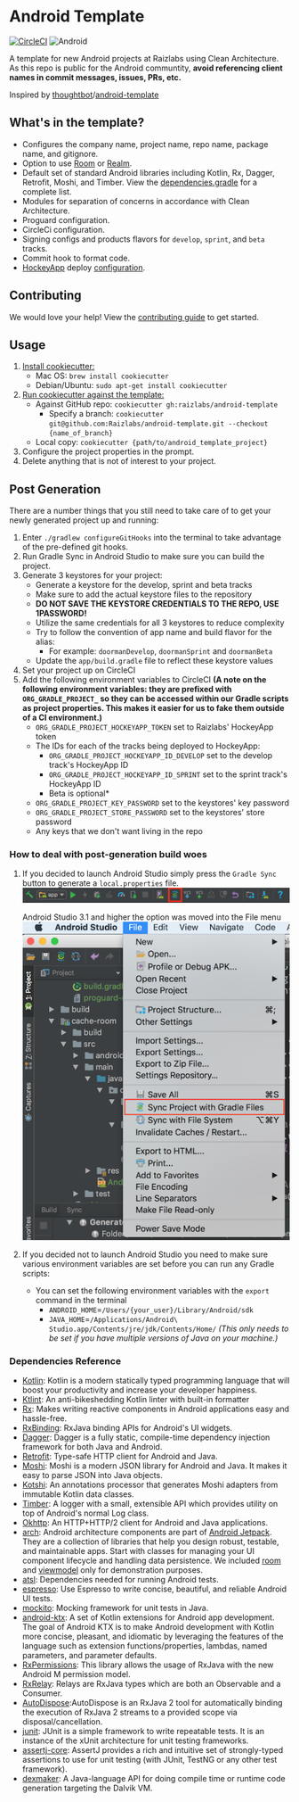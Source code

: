 # Android Template
[![CircleCI](https://circleci.com/gh/Raizlabs/android-template.svg?style=svg&circle-token=963d814d921ee2f1f3c00d9079b362c94ac257a9)](https://circleci.com/gh/Raizlabs/android-template)
![Android](https://img.shields.io/badge/platform-android-green.svg)

A template for new Android projects at Raizlabs using Clean Architecture. As this repo is public for the Android communtity, **avoid referencing client names in commit messages, issues, PRs, etc.**

Inspired by [thoughtbot]/[android-template]

[thoughtbot]: https://thoughtbot.com/
[android-template]: https://github.com/thoughtbot/android-template

## What's in the template?

 - Configures the company name, project name, repo name, package name, and gitignore.
 - Option to use [Room](https://developer.android.com/topic/libraries/architecture/room) or [Realm](https://realm.io/).
 - Default set of standard Android libraries including Kotlin, Rx, Dagger, Retrofit, Moshi, and Timber. View the [dependencies.gradle](https://github.com/Raizlabs/android-template/blob/develop/%7B%7B%20cookiecutter.repo_name%20%7D%7D/gradle/dependencies.gradle) for a complete list.
 - Modules for separation of concerns in accordance with Clean Architecture.
 - Proguard configuration.
 - CircleCi configuration.
 - Signing configs and products flavors for `develop`, `sprint`, and `beta` tracks.
 - Commit hook to format code.
 - [HockeyApp](https://www.hockeyapp.net/) deploy [configuration](https://github.com/Raizlabs/android-template/blob/develop/%7B%7B%20cookiecutter.repo_name%20%7D%7D/gradle/deploy.gradle).
 
## Contributing
We would love your help! View the [contributing guide]((https://github.com/Raizlabs/android-template/blob/develop/contributing.md)) to get started.

## Usage
1. [Install cookiecutter:](http://cookiecutter.readthedocs.io/en/latest/installation.html)
    * Mac OS: `brew install cookiecutter`
    * Debian/Ubuntu: `sudo apt-get install cookiecutter`
2. [Run cookiecutter against the template:](http://cookiecutter.readthedocs.io/en/latest/usage.html)
    * Against GitHub repo: `cookiecutter gh:raizlabs/android-template`
      * Specify a branch: `cookiecutter git@github.com:Raizlabs/android-template.git --checkout {name_of_branch}`
    * Local copy: `cookiecutter {path/to/android_template_project}`
3. Configure the project properties in the prompt.
4. Delete anything that is not of interest to your project.

## Post Generation
There are a number things that you still need to take care of to get your newly generated project up and running:
1. Enter `./gradlew configureGitHooks` into the terminal to take advantage of the pre-defined git hooks.
2. Run Gradle Sync in Android Studio to make sure you can build the project.
3. Generate 3 keystores for your project:
    * Generate a keystore for the develop, sprint and beta tracks
    * Make sure to add the actual keystore files to the repository
    * **DO NOT SAVE THE KEYSTORE CREDENTIALS TO THE REPO, USE 1PASSWORD!**
    * Utilize the same credentials for all 3 keystores to reduce complexity
    * Try to follow the convention of app name and build flavor for the alias:
        * For example: `doormanDevelop`, `doormanSprint` and `doormanBeta`
    * Update the `app/build.gradle` file to reflect these keystore values
4. Set your project up on CircleCI
5. Add the following environment variables to CircleCI **(A note on the following environment variables: they are prefixed with `ORG_GRADLE_PROJECT_` so they can be accessed within our Gradle scripts as project properties. This makes it easier for us to fake them outside of a CI environment.)**
    * `ORG_GRADLE_PROJECT_HOCKEYAPP_TOKEN` set to Raizlabs' HockeyApp token
    * The IDs for each of the tracks being deployed to HockeyApp:
        * `ORG_GRADLE_PROJECT_HOCKEYAPP_ID_DEVELOP` set to the develop track's HockeyApp ID
        * `ORG_GRADLE_PROJECT_HOCKEYAPP_ID_SPRINT` set to the sprint track's HockeyApp ID
        * Beta is optional*
    * `ORG_GRADLE_PROJECT_KEY_PASSWORD` set to the keystores' key password
    * `ORG_GRADLE_PROJECT_STORE_PASSWORD` set to the keystores' store password
    * Any keys that we don't want living in the repo

### How to deal with post-generation build woes
1. If you decided to launch Android Studio simply press the `Gradle Sync` button to generate a `local.properties` file.
    ![Android Studio Toolbar](documentation/studio_toolbar.png)
    
    Android Studio 3.1 and higher the option was moved into the File menu
    ![Android Studio File Menu](documentation/studio_file_menu.png)
2. If you decided not to launch Android Studio you need to make sure various environment variables are set before you can run any Gradle scripts:
    * You can set the following environment variables with the `export` command in the terminal
        * `ANDROID_HOME`=`/Users/{your_user}/Library/Android/sdk`
        * `JAVA_HOME`=`/Applications/Android\ Studio.app/Contents/jre/jdk/Contents/Home/` _(This only needs to be set if you have multiple versions of Java on your machine.)_

### Dependencies Reference
- [Kotlin](https://kotlinlang.org/docs/reference/using-gradle.html): Kotlin is a modern statically typed programming language that will boost your productivity and increase your developer happiness.
- [Ktlint](https://github.com/shyiko/ktlint): An anti-bikeshedding Kotlin linter with built-in formatter
- [Rx](https://github.com/ReactiveX/RxAndroid): Makes writing reactive components in Android applications easy and hassle-free.
- [RxBinding](https://github.com/JakeWharton/RxBinding): RxJava binding APIs for Android's UI widgets. 
- [Dagger](https://github.com/google/dagger): Dagger is a fully static, compile-time dependency injection framework for both Java and Android.
- [Retrofit](https://github.com/square/retrofit): Type-safe HTTP client for Android and Java.
- [Moshi](https://github.com/square/moshi): Moshi is a modern JSON library for Android and Java. It makes it easy to parse JSON into Java objects.
- [Kotshi](https://github.com/ansman/kotshi): An annotations processor that generates Moshi adapters from immutable Kotlin data classes.
- [Timber](https://github.com/JakeWharton/timber): A logger with a small, extensible API which provides utility on top of Android's normal Log class. 
- [Okhttp](https://github.com/square/okhttp): An HTTP+HTTP/2 client for Android and Java applications.
- [arch](https://developer.android.com/topic/libraries/architecture/): Android architecture components are part of [Android Jetpack](https://developer.android.com/jetpack). They are a collection of libraries that help you design robust, testable, and maintainable apps. Start with classes for managing your UI component lifecycle and handling data persistence. We included [room](https://developer.android.com/topic/libraries/architecture/room) and [viewmodel](https://developer.android.com/topic/libraries/architecture/viewmodel) only for demonstration purposes.
- [atsl](https://developer.android.com/training/testing/set-up-project): Dependencies needed for running Android tests.
- [espresso](https://developer.android.com/training/testing/espresso/): Use Espresso to write concise, beautiful, and reliable Android UI tests.
- [mockito](https://github.com/mockito/mockito): Mocking framework for unit tests in Java.
- [android-ktx](https://github.com/android/android-ktx): A set of Kotlin extensions for Android app development. The goal of Android KTX is to make Android development with Kotlin more concise, pleasant, and idiomatic by leveraging the features of the language such as extension functions/properties, lambdas, named parameters, and parameter defaults.
- [RxPermissions](https://github.com/tbruyelle/RxPermissions): This library allows the usage of RxJava with the new Android M permission model.
- [RxRelay](https://github.com/JakeWharton/RxRelay): Relays are RxJava types which are both an Observable and a Consumer.
- [AutoDispose](https://github.com/uber/AutoDispose):AutoDispose is an RxJava 2 tool for automatically binding the execution of RxJava 2 streams to a provided scope via disposal/cancellation.
- [junit](https://github.com/junit-team/junit4): JUnit is a simple framework to write repeatable tests. It is an instance of the xUnit architecture for unit testing frameworks.
- [assertj-core](https://github.com/joel-costigliola/assertj-core): AssertJ provides a rich and intuitive set of strongly-typed assertions to use for unit testing (with JUnit, TestNG or any other test framework).
- [dexmaker](https://github.com/linkedin/dexmaker): A Java-language API for doing compile time or runtime code generation targeting the Dalvik VM.